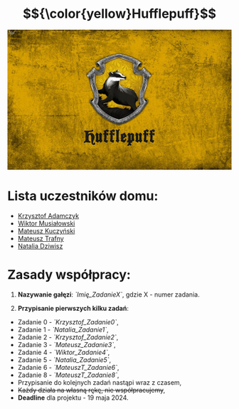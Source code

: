 
# $${\color{yellow}Hufflepuff}$$	


![logo](Natalia_Zadanie1/imgs/HP.jpg)

# Lista uczestników domu:
- [Krzysztof Adamczyk](https://github.com/krzychpoznan)
- [Wiktor Musiałowski](https://github.com/WiktorM22)
- [Mateusz Kuczyński](https://github.com/MateuszKuczynskiAnalytics)
- [Mateusz Trafny](https://github.com/MatitUEP)
- [Natalia Dziwisz](https://github.com/Nalk4)

# Zasady współpracy:
1. **Nazywanie gałęzi**: _\`Imię_ZadanieX\`_, gdzie X - numer zadania.

2. **Przypisanie pierwszych kilku zadań**:
- Zadanie 0 - _\`Krzysztof_Zadanie0\`_,
- Zadanie 1 - _\`Natalia_Zadanie1\`_,
- Zadanie 2 - _\`Krzysztof_Zadanie2\`_,
- Zadanie 3 - _\`Mateusz_Zadanie3\`_,
- Zadanie 4 - _\`Wiktor_Zadanie4\`_,
- Zadanie 5 - _\`Natalia_Zadanie5\`_,
- Zadanie 6 - _\`MateuszT_Zadanie6\`_,
- Zadanie 8 - _\`MateuszT_Zadanie8\`_,
- Przypisanie do kolejnych zadań nastąpi wraz z czasem,
- ~~Każdy działa na własną rękę, nie współpracujemy~~,
- **Deadline** dla projektu - 19 maja 2024.




